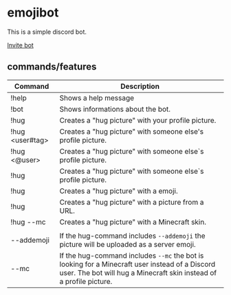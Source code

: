 # emojibot
This is a simple discord bot.  

[Invite bot](https://discord.com/api/oauth2/authorize?client_id=864886679483580427&permissions=8&scope=bot)  

## commands/features

| Command | Description |
| --- | --- |
| !help | Shows a help message |
| !bot | Shows informations about the bot. |
| !hug | Creates a "hug picture" with your profile picture. |
| !hug <user#tag> | Creates a "hug picture" with someone else's profile picture. |
| !hug <@user> | Creates a "hug picture" with someone else`s profile picture. |
| !hug <userid> | Creates a "hug picture" with someone else`s profile picture. |
| !hug <emoji> | Creates a "hug picture" with a emoji. |
| !hug <url> | Creates a "hug picture" with a picture from a URL. |
| !hug <mc name> --mc | Creates a "hug picture" with a Minecraft skin. |
| | |
| --addemoji | If the hug-command includes ``--addemoji`` the picture will be uploaded as a server emoji. |
| --mc | If the hug-command includes ``--mc`` the bot is looking for a Minecraft user instead of a Discord user. The bot will hug a Minecraft skin instead of a profile picture. |
